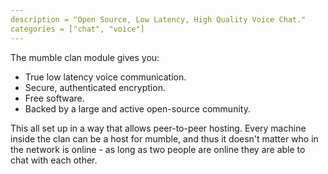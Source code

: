 ```yaml
---
description = "Open Source, Low Latency, High Quality Voice Chat."
categories = ["chat", "voice"]
---
```

The mumble clan module gives you:

- True low latency voice communication.
- Secure, authenticated encryption.
- Free software.
- Backed by a large and active open-source community.

This all set up in a way that allows peer-to-peer hosting.
Every machine inside the clan can be a host for mumble, 
and thus it doesn't matter who in the network is online - as long as two people are online they are able to chat with each other.
